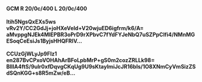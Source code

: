 #### GCM R 20/0c/400 L 20/0c/400
**ltih5NgsQxEXs5ws**<br/>**vRv2Y/CC2GdJj+joHXeVeld+V20wjuED6igfrm/k6/A=**<br/>**aMvppgNJEk4MlEPBR3oPrD9rXPbvC7fYdFYJeNbQ7uSZPpCIfi4/NMnMGESoqCeEsiJs1ByjsHHQFRIV...**<br/><br/>
**CCUzGjWLyJp9FIz1**<br/>**en287BvCPxoVOHAhArBFoLpbMrP+gS0m2cozZRLLk98=**<br/>**BlIlA4ftS/9ulr0xfDqvgCKqUg9U9sKtayImiJcJR16bls/1O8XNmCyVmSizZSdSQnKGG+s8R5mZw/eB...**